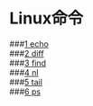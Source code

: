# Linux命令

###[1 echo](https://lxbwolf.gitbooks.io/note_shell/content/echo.html)  
###[2 diff](https://lxbwolf.gitbooks.io/note_shell/content/diff.html)  
###[3 find](https://lxbwolf.gitbooks.io/note_shell/content/find.html)  
###[4 nl](https://lxbwolf.gitbooks.io/note_shell/content/nl.html)  
###[5 tail](https://lxbwolf.gitbooks.io/note_shell/content/tail.html)  
###[6 ps](https://lxbwolf.gitbooks.io/note_shell/content/ps.html)  
